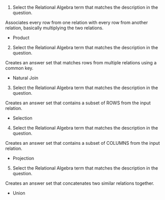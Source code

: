 1. Select the Relational Algebra term that matches the description in the question.

Associates every row from one relation with every row from another relation, basically multiplying the two relations.

- Product

2. Select the Relational Algebra term that matches the description in the question.

Creates an answer set that matches rows from multiple relations using a common key.

- Natural Join

3. Select the Relational Algebra term that matches the description in the question.

Creates an answer set that contains a subset of ROWS from the input relation.

- Selection

4. Select the Relational Algebra term that matches the description in the question.

Creates an answer set that contains a subset of COLUMNS from the input relation.

- Projection

5. Select the Relational Algebra term that matches the description in the question.

Creates an answer set that concatenates two similar relations together.

- Union
